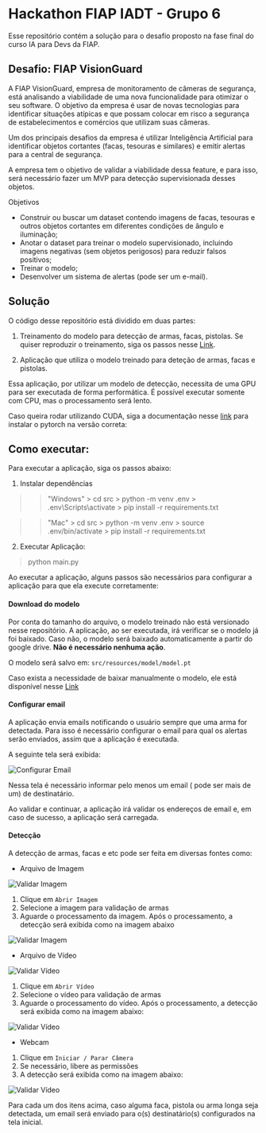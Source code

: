# Hackathon FIAP IADT - Grupo 6

Esse repositório contém a solução para o desafio proposto na fase final do curso IA para Devs da FIAP.

## Desafio: FIAP VisionGuard

A FIAP VisionGuard, empresa de monitoramento de câmeras de segurança, está analisando a viabilidade de uma nova funcionalidade para otimizar o seu software.
O objetivo da empresa é usar de novas tecnologias para identificar situações atípicas e que possam colocar em risco a segurança de estabelecimentos e comércios que utilizam suas câmeras.

Um dos principais desafios da empresa é utilizar Inteligência Artificial para identificar objetos cortantes (facas, tesouras e similares) e emitir alertas para a central de segurança.

A empresa tem o objetivo de validar a viabilidade dessa feature, e para isso, será necessário fazer um MVP para detecção supervisionada desses objetos.

Objetivos
 * Construir ou buscar um dataset contendo imagens de facas, tesouras e outros objetos cortantes em diferentes condições de ângulo e iluminação;
 * Anotar o dataset para treinar o modelo supervisionado, incluindo imagens negativas (sem objetos perigosos) para reduzir falsos positivos;
 * Treinar o modelo;
 * Desenvolver um sistema de alertas (pode ser um e-mail).


## Solução

O código desse repositório está dividido em duas partes:

1. Treinamento do modelo para detecção de armas, facas, pistolas. Se quiser reproduzir o treinamento, siga os passos nesse [Link](model_training/README.md).

2. Aplicação que utiliza o modelo treinado para deteção de armas, facas e pistolas.


Essa aplicação, por utilizar um modelo de detecção, necessita de uma GPU para ser executada de forma performática. É possível executar somente com CPU, mas o processamento será lento.

Caso queira rodar utilizando CUDA, siga a documentação nesse [link](https://pytorch.org/get-started/locally/) para instalar o pytorch na versão correta: 


## Como executar:

Para executar a aplicação, siga os passos abaixo:

1. Instalar dependências
>>"Windows"
    > cd src
    > python -m venv .env
    > .env\Scripts\activate
    > pip install -r requirements.txt
   

>>"Mac"
    > cd src
    > python -m venv .env
    > source .env/bin/activate
    > pip install -r requirements.txt


2. Executar Aplicação:

> python main.py

Ao executar a aplicação, alguns passos são necessários para configurar a aplicação para que ela execute corretamente:

#### Download do modelo

Por conta do tamanho do arquivo, o modelo treinado não está versionado nesse repositório. A aplicação, ao ser executada, irá verificar se o modelo já foi baixado. Caso não, o modelo será baixado automaticamente a partir do google drive. **Não é necessário nenhuma ação**. 

O modelo será salvo em: `src/resources/model/model.pt`

Caso exista a necessidade de baixar manualmente o modelo, ele está disponível nesse [Link](https://drive.google.com/uc?id=1-eiFluZMyC33URgVPVAJSlB1_sWaUQVD) 

#### Configurar email

A aplicação envia emails notificando o usuário sempre que uma arma for detectada. Para isso é necessário configurar o email para qual os alertas serão enviados, assim que a aplicação é executada.

A seguinte tela será exibida:

![Configurar Email](./img/home.png)

Nessa tela é necessário informar pelo menos um email ( pode ser mais de um) de destinatário.

Ao validar e continuar, a aplicação irá validar os endereços de email e, em caso de sucesso, a aplicação será carregada.

#### Detecção

A detecção de armas, facas e etc pode ser feita em diversas fontes como:

- Arquivo de Imagem

![Validar Imagem](./img/select_image.png)

1. Clique em `Abrir Imagem`
2. Selecione a imagem para validação de armas
3. Aguarde o processamento da imagem. Após o processamento, a detecção será exibida como na imagem abaixo

![Validar Imagem](./img/selected_image.png)

- Arquivo de Vídeo

![Validar Vídeo](./img/select_video.png)

1. Clique em `Abrir Vídeo`
2. Selecione o vídeo para validação de armas
3. Aguarde o processamento do vídeo. Após o processamento, a detecção será exibida como na imagem abaixo:

![Validar Vídeo](./img/selected_video.png)

- Webcam

1. Clique em `Iniciar / Parar Câmera`
2. Se necessário, libere as permissões
3. A detecção será exibida como na imagem abaixo:

![Validar Vídeo](./img/selected_camera.png)


Para cada um dos itens acima, caso alguma faca, pistola ou arma longa seja detectada, um email será enviado para o(s) destinatário(s) configurados na tela inicial.